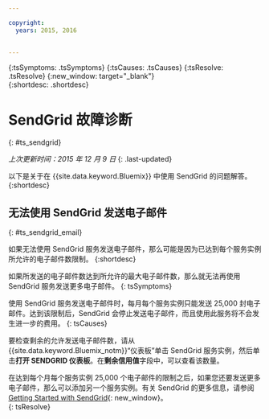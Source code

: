 ```yaml
---

copyright:
  years: 2015, 2016
  

---
```



{:tsSymptoms: .tsSymptoms} 
{:tsCauses: .tsCauses} 
{:tsResolve: .tsResolve} 
{:new_window: target="_blank"}  
{:shortdesc: .shortdesc}

# SendGrid 故障诊断
{: #ts_sendgrid}

*上次更新时间：2015 年 12 月 9 日*
{: .last-updated}

以下是关于在 {{site.data.keyword.Bluemix}} 中使用 SendGrid 的问题解答。
{:shortdesc}


## 无法使用 SendGrid 发送电子邮件
{: #ts_sendgrid_email}

如果无法使用 SendGrid 服务发送电子邮件，那么可能是因为已达到每个服务实例所允许的电子邮件数限制。
{:shortdesc}


如果所发送的电子邮件数达到所允许的最大电子邮件数，那么就无法再使用 SendGrid 服务发送更多电子邮件。
{: tsSymptoms}


使用 SendGrid 服务发送电子邮件时，每月每个服务实例只能发送 25,000 封电子邮件。达到该限制后，SendGrid 会停止发送电子邮件，而且使用此服务将不会发生进一步的费用。
{: tsCauses}

要检查剩余的允许发送电子邮件数，请从 {{site.data.keyword.Bluemix_notm}}“仪表板”单击 SendGrid 服务实例，然后单击**打开 SENDGRID 仪表板**。在**剩余信用值**字段中，可以查看该数量。


在达到每个月每个服务实例 25,000 个电子邮件的限制之后，如果您还要发送更多电子邮件，那么可以添加另一个服务实例。有关 SendGrid 的更多信息，请参阅 [Getting Started with SendGrid](https://sendgrid.com/docs/index.html){: new_window}。    
{: tsResolve}

